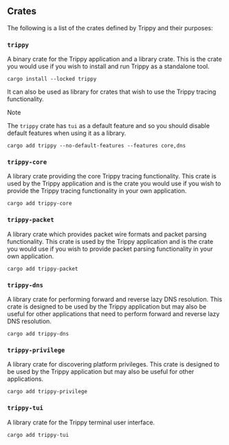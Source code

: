 ## Crates

The following is a list of the crates defined by Trippy and their purposes:

### `trippy`

A binary crate for the Trippy application and a library crate. This is the crate you would use if you wish to install
and run Trippy as a standalone tool.

```shell
cargo install --locked trippy
```

It can also be used as library for crates that wish to use the Trippy tracing functionality.

> [!NOTE]
> The `trippy` crate has `tui` as a default feature and so you should disable default features when using it as a
> library.

```shell
cargo add trippy --no-default-features --features core,dns
```

### `trippy-core`

A library crate providing the core Trippy tracing functionality. This crate is used by the Trippy application and is
the crate you would use if you wish to provide the Trippy tracing functionality in your own application.

```shell
cargo add trippy-core
```

### `trippy-packet`

A library crate which provides packet wire formats and packet parsing functionality. This crate is used by the Trippy
application and is the crate you would use if you wish to provide packet parsing functionality in your own application.

```shell
cargo add trippy-packet
```

### `trippy-dns`

A library crate for performing forward and reverse lazy DNS resolution. This crate is designed to be used by the Trippy
application but may also be useful for other applications that need to perform forward and reverse lazy DNS resolution.

```shell
cargo add trippy-dns
```

### `trippy-privilege`

A library crate for discovering platform privileges. This crate is designed to be used by the Trippy application but
may also be useful for other applications.

```shell
cargo add trippy-privilege
```

### `trippy-tui`

A library crate for the Trippy terminal user interface.

```shell
cargo add trippy-tui
```
